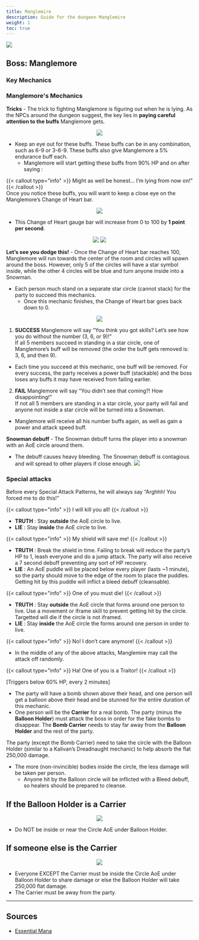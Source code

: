 ```yaml
---
title: Manglemire
description: Guide for the dungeon Manglemire
weight: 1
toc: true
---
```


<div id="first-boss">

![](https://i.imgur.com/0SbpqXQ.jpg)
## Boss: Manglemore
### Key Mechanics

### Manglemore's Mechanics

**Tricks** - The trick to fighting Manglemore is figuring out when he is lying. As the NPCs around the dungeon suggest, the key lies in **paying careful attention to the buffs** Manglemore gets.

<center>

![](https://i.imgur.com/r4EyELE.png)

</center>

* Keep an eye out for these buffs. These buffs can be in any combination, such as 6-9 or 3-6-9. These buffs also give Manglemore a 5% endurance buff each. 
  * Manglemore will start getting these buffs from 90% HP and on after saying :

{{< callout type="info" >}}
Might as well be honest… I’m lying from now on!”
{{< /callout >}}     
Once you notice these buffs, you will want to keep a close eye on the Manglemore’s Change of Heart bar.

<center>

![](https://i.imgur.com/jmCgnH0.jpg)

</center>

* This Change of Heart gauge bar will increase from 0 to 100 by **1 point per second**.

<center>

![](https://i.imgur.com/oRqEruo.png)
![](https://i.imgur.com/4WLU3pa.png)

</center>

**Let’s see you dodge this!** - Once the Change of Heart bar reaches 100, Manglemore will run towards the center of the room and circles will spawn around the boss. However, only 5 of the circles will have a star symbol inside, while the other 4 circles will be blue and turn anyone inside into a Snowman. 
* Each person much stand on a separate star circle (cannot stack) for the party to succeed this mechanics. 
  * Once this mechanic finishes, the Change of Heart bar goes back down to 0.

<center>

![](https://i.imgur.com/hOzqYNz.jpg)

</center>

1. **SUCCESS**
Manglemore will say “You think you got skills? Let’s see how you do without the number (3, 6, or 9)!” <br>
If all 5 members succeed in standing in a star circle, one of Manglemore’s buff will be removed (the order the buff gets removed is: 3, 6, and then 9). 
  * Each time you succeed at this mechanic, one buff will be removed. For every success, the party receives a power buff (stackable) and the boss loses any buffs it may have received from failing earlier.
2. **FAIL**
Manglemore will say “You didn’t see that coming?! How disappointing!” <br>
If not all 5 members are standing in a star circle, your party will fail and anyone not inside a star circle will be turned into a Snowman. 
  * Manglemore will receive all his number buffs again, as well as gain a power and attack speed buff.

**Snowman debuff** - The Snowman debuff turns the player into a snowman with an AoE circle around them. 
* The debuff causes heavy bleeding. The Snowman debuff is contagious and will spread to other players if close enough.
![](https://i.imgur.com/npafaCy.jpg)

### Special attacks

Before every Special Attack Patterns, he will always say “Arghhh! You forced me to do this!”

 {{< callout type="info" >}}
I will kill you all!
{{< /callout >}}   

- **TRUTH** : Stay **outside** the AoE circle to live.
- **LIE** : Stay **inside** the AoE circle to live.

{{< callout type="info" >}}
My shield will save me!
{{< /callout >}}
- **TRUTH** : Break the shield in time. Failing to break will reduce the party’s HP to 1, leash everyone and do a jump attack. The party will also receive a 7 second debuff preventing any sort of HP recovery.
- **LIE** : An AoE puddle will be placed below every player (lasts ~1 minute), so the party should move to the edge of the room to place the puddles. Getting hit by this puddle will inflict a bleed debuff (cleansable).

 {{< callout type="info" >}}
One of you must die!
{{< /callout >}}

- **TRUTH** : Stay **outside** the AoE circle that forms around one person to live. Use a movement or iframe skill to prevent getting hit by the circle. Targetted will die if the circle is not iframed.
- **LIE** : Stay **inside** the AoE circle the forms around one person in order to live.

{{< callout type="info" >}}
No! I don’t care anymore!
{{< /callout >}}

- In the middle of any of the above attacks, Manglemire may call the attack off randomly.

{{< callout type="info" >}}
Ha! One of you is a Traitor!
{{< /callout >}}

[Triggers below 60% HP, every 2 minutes]
* The party will have a bomb shown above their head, and one person will get a balloon above their head and be stunned for the entire duration of this mechanic.
* One person will be the **Carrier** for a real bomb. The party (minus the **Balloon Holder**) must attack the boss in order for the fake bombs to disappear. The **Bomb Carrier** needs to stay far away from the **Balloon Holder** and the rest of the party.

The party (except the Bomb Carrier) need to take the circle with the Balloon Holder (similar to a Kalivan’s Dreadnaught mechanic) to help absorb the flat 250,000 damage. 
* The more (non-invincible) bodies inside the circle, the less damage will be taken per person.
  * Anyone hit by the Balloon circle will be inflicted with a Bleed debuff, so healers should be prepared to cleanse.
  
## If the Balloon Holder is a Carrier

<center>

![](https://i.imgur.com/fbA4o1k.png)

</center>

- Do NOT be inside or near the Circle AoE under Balloon Holder.

## If someone else is the Carrier  

<center>

![](https://i.imgur.com/W9lynJ5.png)

</center>

- Everyone EXCEPT the Carrier must be inside the Circle AoE under Balloon Holder to share damage or else the Balloon Holder will take 250,000 flat damage. 
- The Carrier must be away from the party.  

</div>
<hr/>

## Sources

* [Essential Mana](https://essentialmana.com/manglemire/)
